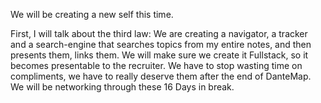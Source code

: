 We will be creating a new self this time. 

First, I will talk about the third law: We are creating a navigator, a tracker and a search-engine that searches topics from my entire notes, and then presents them, links them.
We will make sure we create it Fullstack, so it becomes presentable to the recruiter.
We have to stop wasting time on compliments, we have to really deserve them after the end of DanteMap.
We will be networking through these 16 Days in break.
